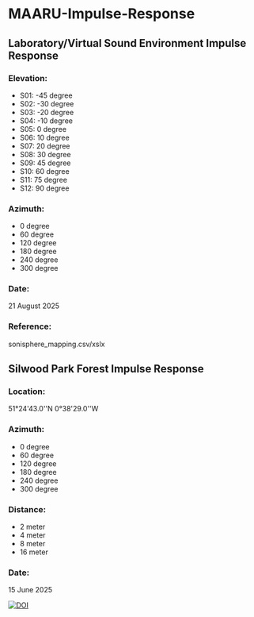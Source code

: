 # MAARU-Impulse-Response

## Laboratory/Virtual Sound Environment Impulse Response

### Elevation:
- S01: -45 degree
- S02: -30 degree
- S03: -20 degree
- S04: -10 degree
- S05: 0 degree
- S06: 10 degree
- S07: 20 degree
- S08: 30 degree
- S09: 45 degree
- S10: 60 degree
- S11: 75 degree 
- S12: 90 degree

### Azimuth:
- 0 degree
- 60 degree
- 120 degree
- 180 degree
- 240 degree
- 300 degree

### Date: 
21 August 2025

### Reference: 
sonisphere_mapping.csv/xslx

## Silwood Park Forest Impulse Response

### Location:
51°24'43.0''N
0°38'29.0''W

### Azimuth:
- 0 degree
- 60 degree
- 120 degree
- 180 degree
- 240 degree
- 300 degree

### Distance:
- 2 meter
- 4 meter
- 8 meter
- 16 meter

### Date:
15 June 2025

[![DOI](https://zenodo.org/badge/1079280886.svg)](https://doi.org/10.5281/zenodo.17391527)
